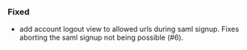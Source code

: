 ### Fixed

- add account logout view to allowed urls during saml signup. Fixes aborting
  the saml signup not being possible (#6).
